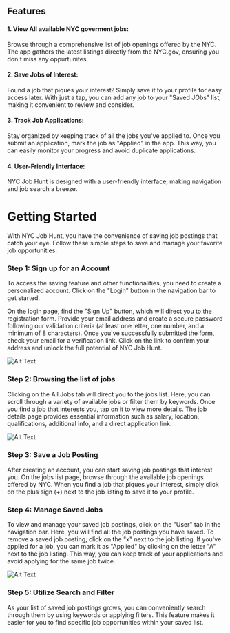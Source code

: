
## Features

#### 1. View All available NYC goverment jobs:
Browse through a comprehensive list of job openings offered by the NYC.  The app gathers the latest listings directly from the NYC.gov, ensuring you don't miss any oppurtunites.

#### 2. Save Jobs of Interest:
Found a job that piques your interest? Simply save it to your profile for easy access later. With just a tap, you can add any job to your "Saved JObs" list, making it convenient to review and consider. 

#### 3. Track Job Applications:
Stay organized by keeping track of all the jobs you've applied to. Once you submit an application, mark the job as "Applied" in the app. This way, you can easily monitor your progress and avoid duplicate applications.

#### 4. User-Friendly Interface:
NYC Job Hunt is designed with a user-friendly interface, making navigation and job search a breeze. 


# Getting Started



With NYC Job Hunt, you have the convenience of saving job postings that catch your eye. Follow these simple steps to save and manage your favorite job opportunities:

### Step 1: Sign up for an Account
To access the saving feature and other functionalities, you need to create a personalized account. Click on the "Login" button in the navigation bar to get started.

On the login page, find the "Sign Up" button, which will direct you to the registration form. Provide your email address and create a secure password following our validation criteria (at least one letter, one number, and a minimum of 8 characters). Once you've successfully submitted the form, check your email for a verification link. Click on the link to confirm your address and unlock the full potential of NYC Job Hunt.

![Alt Text](./gifs/2.signup.gif)

### Step 2: Browsing the list of jobs

Clicking on the All Jobs tab will direct you to the jobs list. Here, you can scroll through a variety of available jobs or filter them by keywords. Once you find a job that interests you, tap on it to view more details. The job details page provides essential information such as salary, location, qualifications, additional info, and a direct application link.

![Alt Text](./gifs/1.browsing.gif)

### Step 3: Save a Job Posting
After creating an account, you can start saving job postings that interest you. On the jobs list page, browse through the available job openings offered by NYC. When you find a job that piques your interest, simply click on the plus sign (+) next to the job listing to save it to your profile.


### Step 4: Manage Saved Jobs
To view and manage your saved job postings, click on the "User" tab in the navigation bar. Here, you will find all the job postings you have saved. To remove a saved job posting, click on the "x" next to the job listing. If you've applied for a job, you can mark it as "Applied" by clicking on the letter "A" next to the job listing. This way, you can keep track of your applications and avoid applying for the same job twice.

![Alt Text](./gifs/3.saving_jobs.gif)

### Step 5: Utilize Search and Filter
As your list of saved job postings grows, you can conveniently search through them by using keywords or applying filters. This feature makes it easier for you to find specific job opportunities within your saved list.